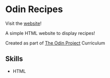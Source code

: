 # Odin Recipes

Visit the [website](https://chuajunyu.github.io/Odin-Recipes/)!

A simple HTML website to display recipes! 

Created as part of [The Odin Project](https://www.theodinproject.com/) Curriculum

## Skills

- HTML